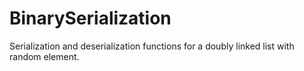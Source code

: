 # BinarySerialization

Serialization and deserialization functions for a doubly linked list with random element.
